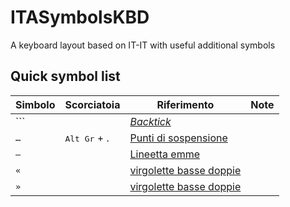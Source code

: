 # ITASymbolsKBD
A keyboard layout based on IT-IT with useful additional symbols

## Quick symbol list
| Simbolo | Scorciatoia | Riferimento                                                                | Note |
|---------|-------------|----------------------------------------------------------------------------|------|
| `\``    |             | [*Backtick*](https://en.wikipedia.org/wiki/Backtick)                       |      |
| `…`     | <kbd>Alt Gr</kbd> + . | [Punti di sospensione](https://it.wikipedia.org/wiki/Punti_di_sospensione) |      |
| `—`     |             | [Lineetta emme](https://it.wikipedia.org/wiki/Lineetta#Lineetta_emme)      |      |
| `«`     |             | [virgolette basse doppie](https://it.wikipedia.org/wiki/Virgolette)        |      |
| `»`     |             | [virgolette basse doppie](https://it.wikipedia.org/wiki/Virgolette)        |      |

